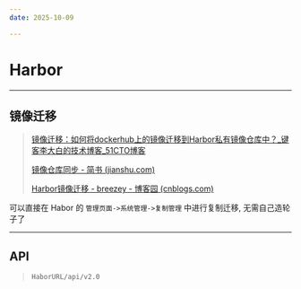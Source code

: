 ```yaml
---
date: 2025-10-09

---
```


# Harbor





---

## 镜像迁移

> [镜像迁移：如何将dockerhub上的镜像迁移到Harbor私有镜像仓库中？_键客李大白的技术博客_51CTO博客](https://blog.51cto.com/lidabai/5283232)
>
> [镜像仓库同步 - 简书 (jianshu.com)](https://www.jianshu.com/p/27a6bd8f4a4f)
>
> [Harbor镜像迁移 - breezey - 博客园 (cnblogs.com)](https://www.cnblogs.com/breezey/p/10615242.html)

可以直接在 Habor 的 `管理页面->系统管理->复制管理` 中进行复制迁移, 无需自己造轮子了



---

## API

> `HaborURL/api/v2.0`